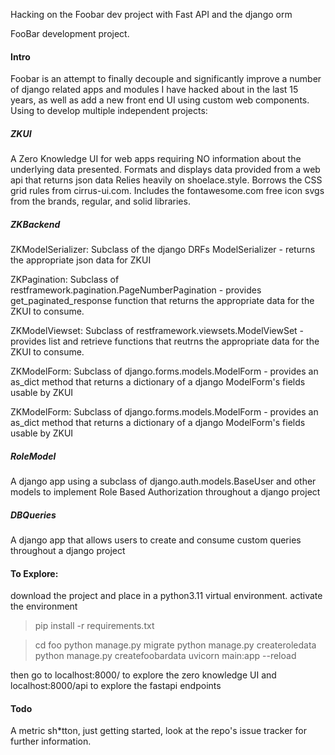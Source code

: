 Hacking on the Foobar dev project with Fast API and the django orm

FooBar development project.

#### Intro
Foobar is an attempt to finally decouple and significantly improve a number of django related apps and modules I have hacked about in the last 15 years, as well as add a new front end UI using custom web components.
Using to develop multiple independent projects:

##### ZKUI
A Zero Knowledge UI for web apps requiring NO information about the underlying data presented.
Formats and displays data provided from a web api that returns json data
Relies heavily on shoelace.style.  Borrows the CSS grid rules from cirrus-ui.com. Includes the fontawesome.com free icon svgs from the brands, regular, and solid libraries. 

##### ZKBackend

ZKModelSerializer: Subclass of the django DRFs ModelSerializer - returns the appropriate json data for ZKUI

ZKPagination: Subclass of restframework.pagination.PageNumberPagination - provides get_paginated_response function that returns the appropriate data for the ZKUI to consume.

ZKModelViewset: Subclass of restframework.viewsets.ModelViewSet - provides list and retrieve functions that reutrns the appropriate data for the ZKUI to consume.

ZKModelForm: Subclass of django.forms.models.ModelForm - provides an as_dict method that returns a dictionary of a django ModelForm's fields usable by ZKUI

ZKModelForm: Subclass of django.forms.models.ModelForm - provides an as_dict method that returns a dictionary of a django ModelForm's fields usable by ZKUI

##### RoleModel
A django app using a subclass of django.auth.models.BaseUser and other models to implement Role Based Authorization throughout a django project

##### DBQueries
A django app that allows users to create and consume custom queries throughout a django project

#### To Explore:
download the project and place in a python3.11 virtual environment.
activate the environment

> pip install -r requirements.txt

> cd foo
> python manage.py migrate
> python manage.py createroledata
> python manage.py createfoobardata
> uvicorn main:app --reload

then go to localhost:8000/ to explore the zero knowledge UI and localhost:8000/api to explore the fastapi endpoints

#### Todo
A metric sh*tton, just getting started, look at the repo's issue tracker for further information.
